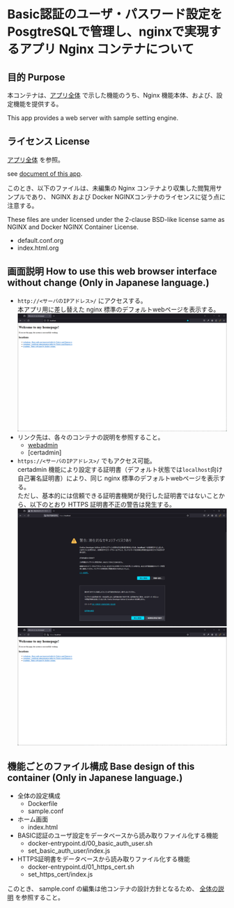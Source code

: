 # Basic認証のユーザ・パスワード設定をPosgtreSQLで管理し、nginxで実現するアプリ Nginx コンテナについて

## 目的 Purpose

本コンテナは、[アプリ全体](../README.md) で示した機能のうち、Nginx 機能本体、および、設定機能を提供する。

This app provides a web server with sample setting engine.

## ライセンス License

[アプリ全体](../README.md) を参照。

see [document of this app](../README.md).

このとき、以下のファイルは、未編集の Nginx コンテナより収集した閲覧用サンプルであり、 NGINX および Docker NGINXコンテナのライセンスに従う点に注意する。

These files are under licensed under the 2-clause BSD-like license same as NGINX and Docker NGINX Container License.

* default.conf.org
* index.html.org

## 画面説明 How to use this web browser interface without change (Only in Japanese language.)

* `http://<サーバのIPアドレス>/` にアクセスする。 \
  本アプリ用に差し替えた nginx 標準のデフォルトwebページを表示する。\
  <img src="./docs/01_home.png" width="640" alt="アクセス直後の状態">
* リンク先は、各々のコンテナの説明を参照すること。
  * [webadmin](../webadmin/README.md)
  * [certadmin]
* `https://<サーバのIPアドレス>/` でもアクセス可能。 \
  certadmin 機能により設定する証明書（デフォルト状態では`localhost`向け自己署名証明書）により、同じ nginx 標準のデフォルトwebページを表示する。\
  ただし、基本的には信頼できる証明書機関が発行した証明書ではないことから、以下のとおり HTTPS 証明書不正の警告は発生する。\
  <img src="./docs/02_https_warning.png" width="640" alt="HTTPS証明書不正の警告">\
  <img src="./docs/03_https_home.png" width="640" alt="HTTPSにてアクセス直後の状態">

## 機能ごとのファイル構成 Base design of this container (Only in Japanese language.)

* 全体の設定構成
  * Dockerfile
  * sample.conf
* ホーム画面
  * index.html
* BASIC認証のユーザ設定をデータベースから読み取りファイル化する機能
  * docker-entrypoint.d/00_basic_auth_user.sh
  * set_basic_auth_user/index.js
* HTTPS証明書をデータベースから読み取りファイル化する機能
  * docker-entrypoint.d/01_https_cert.sh
  * set_https_cert/index.js

このとき、 sample.conf の編集は他コンテナの設計方針となるため、 [全体の説明](../README.md) を参照すること。
